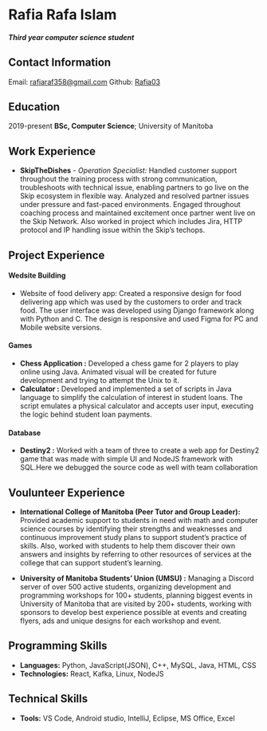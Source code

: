Rafia Rafa Islam
===
##### Third year computer science student 

Contact Information
---
Email: rafiaraf358@gmail.com
Github: [Rafia03](https://github.com/Rafia03)

Education
---
2019-present 
**BSc, Computer Science**; University of Manitoba 

Work Experience 
---
* **SkipTheDishes** - *Operation Specialist:* Handled customer support throughout the training process with strong communication, troubleshoots with technical issue, enabling partners to go live on the Skip ecosystem in flexible way. Analyzed and resolved partner issues under pressure and fast-paced environments. Engaged throughout coaching process and maintained excitement once partner went live on the Skip Network. Also worked in project which includes Jira, HTTP protocol and IP handling issue within the
Skip’s techops.

Project Experience 
---
#### Wedsite Building 
 * Website of food delivery app: Created a responsive design for food delivering app which was used by the customers to order and track food. The user interface was developed using Django framework along with Python and C. The design is responsive and used Figma for PC and Mobile website versions.

#### Games 
 * **Chess Application :** Developed a chess game for 2 players to play online using Java. Animated visual will be created for future development and trying to attempt the Unix to it.
 * **Calculator :** Developed and implemented a set of scripts in Java language to simplify the calculation of interest in student loans. The script emulates a physical calculator and accepts user input, executing the logic behind student loan payments.

#### Database
 * **Destiny2 :** Worked with a team of three to create a web app for Destiny2 game that was made with simple UI and NodeJS framework with SQL.Here we debugged the source code as well with team collaboration

Voulunteer Experience
---
* **International College of Manitoba (Peer Tutor and Group Leader):** Provided academic support to students in need with math and computer science courses by identifying their strengths and weaknesses and continuous improvement study plans to support student’s practice of skills. Also, worked with students to help them discover their own answers and insights by referring to other resources of services at the college that can support student’s learning.

* **University of Manitoba Students’ Union (UMSU) :** Managing a Discord server of over 500 active students, organizing development and programming workshops for 100+ students, planning biggest events in University of Manitoba that are visited by 200+ students, working with sponsors to develop best experience possible at events and creating flyers, ads and unique designs for each workshop and event.

Programming Skills 
---
* **Languages:** Python, JavaScript(JSON), C++, MySQL, Java, HTML, CSS
* **Technologies:** React, Kafka, Linux, NodeJS


Technical Skills 
---
* **Tools:** VS Code, Android studio, IntelliJ, Eclipse, MS Office, Excel
